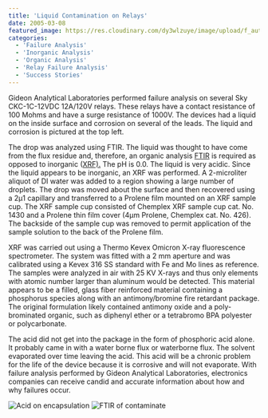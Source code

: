 ```yaml
---
title: 'Liquid Contamination on Relays'
date: 2005-03-08
featured_image: https://res.cloudinary.com/dy3wlzuye/image/upload/f_auto,c_scale,w_250/v1/GideonLabs/Acid-on-encapsulation.jpg
categories:
  - 'Failure Analysis'
  - 'Inorganic Analysis'
  - 'Organic Analysis'
  - 'Relay Failure Analysis'
  - 'Success Stories'
---
```


Gideon Analytical Laboratories performed failure analysis on several Sky CKC-1C-12VDC 12A/120V relays. These relays have a contact resistance of 100 Mohms and have a surge resistance of 1000V. The devices had a liquid on the inside surface and corrosion on several of the leads. The liquid and corrosion is pictured at the top left.

The drop was analyzed using FTIR. The liquid was thought to have come from the flux residue and, therefore, an organic analysis [FTIR](/analytical-services/fourier-transform-infra-red-spectroscopy/) is required as opposed to inorganic ([XRF).](/analytical-services/x-ray-fluorescence-spectrometry/) The pH is 0.0. The liquid is very acidic. Since the liquid appears to be inorganic, an XRF was performed. A 2-microliter aliquot of DI water was added to a region showing a large number of droplets. The drop was moved about the surface and then recovered using a 2µ1 capillary and transferred to a Prolene film mounted on an XRF sample cup. The XRF sample cup consisted of Chemplex XRF sample cup cat. No. 1430 and a Prolene thin film cover (4µm Prolene, Chemplex cat. No. 426). The backside of the sample cup was removed to permit application of the sample solution to the back of the Prolene film.

XRF was carried out using a Thermo Kevex Omicron X-ray fluorescence spectrometer. The system was fitted with a 2 mm aperture and was calibrated using a Kevex 316 SS standard with Fe and Mo lines as reference. The samples were analyzed in air with 25 KV X-rays and thus only elements with atomic number larger than aluminum would be detected. This material appears to be a filled, glass fiber reinforced material containing a phosphorus species along with an antimony/bromine fire retardant package. The original formulation likely contained antimony oxide and a poly-brominated organic, such as diphenyl ether or a tetrabromo BPA polyester or polycarbonate.

The acid did not get into the package in the form of phosphoric acid alone. It probably came in with a water borne flux or waterborne flux. The solvent evaporated over time leaving the acid. This acid will be a chronic problem for the life of the device because it is corrosive and will not evaporate. With failure analysis performed by Gideon Analytical Laboratories, electronics companies can receive candid and accurate information about how and why failures occur.

![Acid on encapsulation](https://res.cloudinary.com/dy3wlzuye/image/upload/f_auto,c_scale,w_300/GideonLabs/Acid-on-encapsulation.jpg 'Acid on encapsulation')
![FTIR of contaminate](https://res.cloudinary.com/dy3wlzuye/image/upload/f_auto,c_scale,w_300/GideonLabs/FTIR-of-contaminate.jpg 'FTIR of contaminate')
